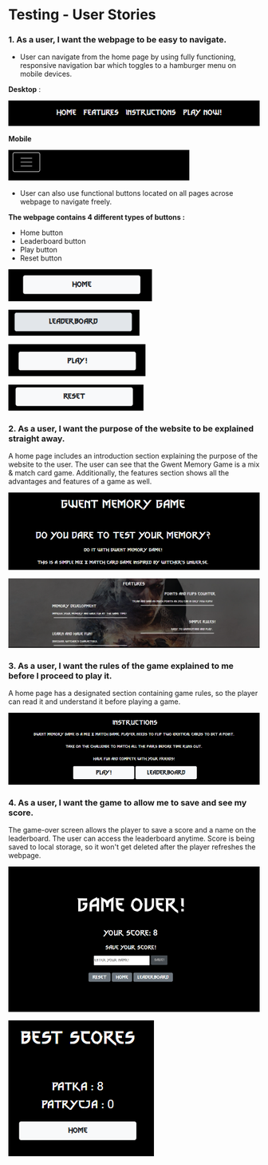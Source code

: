 # Testing - User Stories

### 1. As a user, I want the webpage to be easy to navigate.

- User can navigate from the home page by using fully functioning, responsive navigation bar which toggles to a hamburger menu on mobile devices.

**Desktop** :

![Navbar - desktop view](/docs/images/navbar-desktop.PNG)

**Mobile**

![Navbar - mobile view](/docs/images/navbar-mobile.PNG)

- User can also use functional buttons located on all pages acrose webpage to navigate freely.

**The webpage contains 4 different types of buttons :**

- Home button
- Leaderboard button
- Play button
- Reset button

![Home button](/docs/images/home-button.PNG)

![Leaderboard button](/docs/images/leaderboard-button.PNG)

![Play button](/docs/images/play-button.PNG)

![Reset button](/docs/images/reset-button.PNG)

### 2. As a user, I want the purpose of the website to be explained straight away.

A home page includes an introduction section explaining the purpose of the website to the user.
The user can see that the Gwent Memory Game is a mix & match card game.
Additionally, the features section shows all the advantages and features of a game as well.

![Introduction](/docs/images/introduction-home-page.PNG)

![Game features](/docs/images/game-features.PNG)

### 3. As a user, I want the rules of the game explained to me before I proceed to play it. 

A home page has a designated section containing game rules, so the player can read it and understand it before playing a game.

![Instructions](/docs/images/instructions.PNG)

### 4. As a user, I want the game to allow me to save and see my score.

The game-over screen allows the player to save a score and a name on the leaderboard.
The user can access the leaderboard anytime. Score is being saved to local storage, so it won't get deleted after the player refreshes the webpage.

![Game over](/docs/wireframes/game-over-screen.PNG)

![Best scores](/docs/images/best-scores.PNG)
